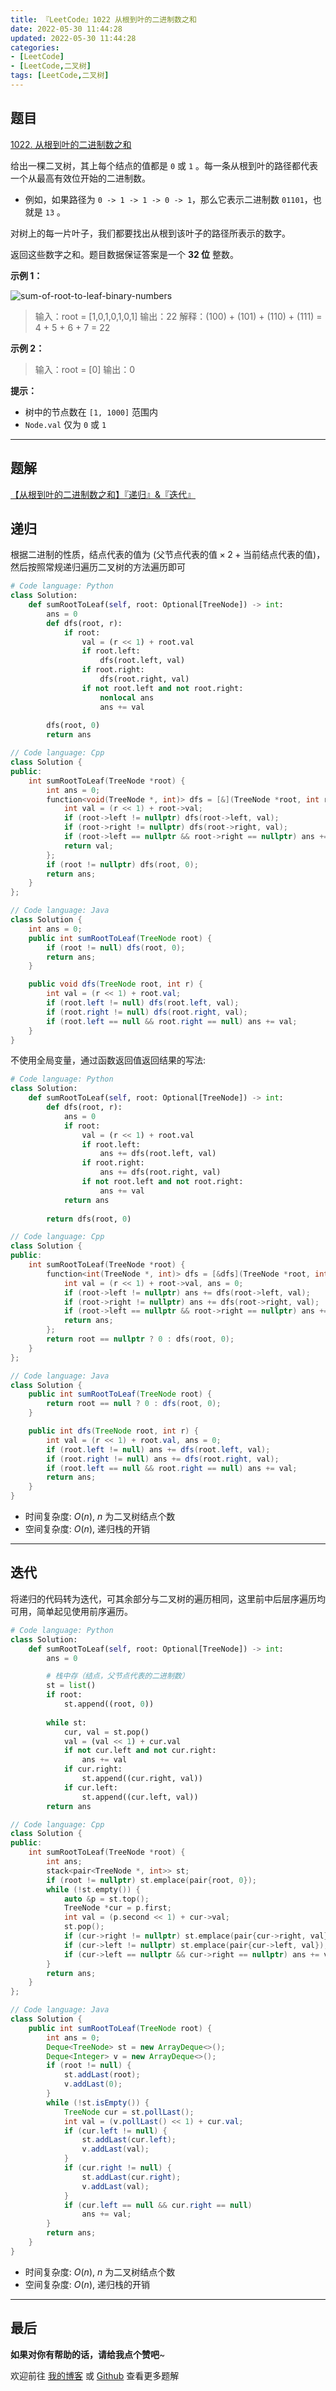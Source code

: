 ```yaml
---
title: 『LeetCode』1022 从根到叶的二进制数之和
date: 2022-05-30 11:44:28
updated: 2022-05-30 11:44:28
categories:
- [LeetCode]
- [LeetCode,二叉树]
tags: [LeetCode,二叉树]
---
```

## 题目

[1022. 从根到叶的二进制数之和](https://leetcode.cn/problems/sum-of-root-to-leaf-binary-numbers/)

<!--more-->

给出一棵二叉树，其上每个结点的值都是 `0` 或 `1` 。每一条从根到叶的路径都代表一个从最高有效位开始的二进制数。

- 例如，如果路径为 `0 -> 1 -> 1 -> 0 -> 1`，那么它表示二进制数 `01101`，也就是 `13` 。

对树上的每一片叶子，我们都要找出从根到该叶子的路径所表示的数字。

返回这些数字之和。题目数据保证答案是一个 **32 位** 整数。

**示例 1：**

![sum-of-root-to-leaf-binary-numbers](1022_从根到叶的二进制数之和(简单)/20220604102952.png)

> 输入：root = [1,0,1,0,1,0,1]
> 输出：22
> 解释：(100) + (101) + (110) + (111) = 4 + 5 + 6 + 7 = 22

**示例 2：**

> 输入：root = [0]
> 输出：0

**提示：**

- 树中的节点数在 `[1, 1000]` 范围内
- `Node.val` 仅为 `0` 或 `1`

---

## 题解

[【从根到叶的二进制数之和】『递归』&『迭代』](https://leetcode.cn/problems/sum-of-root-to-leaf-binary-numbers/solution/by-meteordream-cljb/)

## 递归

根据二进制的性质，结点代表的值为 $(\text{父节点代表的值} \times 2 + \text{当前结点代表的值})$，然后按照常规递归遍历二叉树的方法遍历即可

```Python
# Code language: Python
class Solution:
    def sumRootToLeaf(self, root: Optional[TreeNode]) -> int:
        ans = 0
        def dfs(root, r):
            if root:
                val = (r << 1) + root.val
                if root.left:
                    dfs(root.left, val)
                if root.right:
                    dfs(root.right, val)
                if not root.left and not root.right:
                    nonlocal ans
                    ans += val
        
        dfs(root, 0)
        return ans
```

```Cpp
// Code language: Cpp
class Solution {
public:
    int sumRootToLeaf(TreeNode *root) {
        int ans = 0;
        function<void(TreeNode *, int)> dfs = [&](TreeNode *root, int r) {
            int val = (r << 1) + root->val;
            if (root->left != nullptr) dfs(root->left, val);
            if (root->right != nullptr) dfs(root->right, val);
            if (root->left == nullptr && root->right == nullptr) ans += val;
            return val;
        };
        if (root != nullptr) dfs(root, 0);
        return ans;
    }
};
```

```Java
// Code language: Java
class Solution {
    int ans = 0;
    public int sumRootToLeaf(TreeNode root) {
        if (root != null) dfs(root, 0);
        return ans;
    }

    public void dfs(TreeNode root, int r) {
        int val = (r << 1) + root.val;
        if (root.left != null) dfs(root.left, val);
        if (root.right != null) dfs(root.right, val);
        if (root.left == null && root.right == null) ans += val;
    }
}
```

不使用全局变量，通过函数返回值返回结果的写法:

```Python
# Code language: Python
class Solution:
    def sumRootToLeaf(self, root: Optional[TreeNode]) -> int:
        def dfs(root, r):
            ans = 0
            if root:
                val = (r << 1) + root.val
                if root.left:
                    ans += dfs(root.left, val)
                if root.right:
                    ans += dfs(root.right, val)
                if not root.left and not root.right:
                    ans += val
            return ans
        
        return dfs(root, 0)
```

```Cpp
// Code language: Cpp
class Solution {
public:
    int sumRootToLeaf(TreeNode *root) {
        function<int(TreeNode *, int)> dfs = [&dfs](TreeNode *root, int r) {
            int val = (r << 1) + root->val, ans = 0;
            if (root->left != nullptr) ans += dfs(root->left, val);
            if (root->right != nullptr) ans += dfs(root->right, val);
            if (root->left == nullptr && root->right == nullptr) ans += val;
            return ans;
        };
        return root == nullptr ? 0 : dfs(root, 0);
    }
};
```

```Java
// Code language: Java
class Solution {
    public int sumRootToLeaf(TreeNode root) {
        return root == null ? 0 : dfs(root, 0);
    }

    public int dfs(TreeNode root, int r) {
        int val = (r << 1) + root.val, ans = 0;
        if (root.left != null) ans += dfs(root.left, val);
        if (root.right != null) ans += dfs(root.right, val);
        if (root.left == null && root.right == null) ans += val;
        return ans;
    }
}
```

- 时间复杂度: $O(n)$, $n$ 为二叉树结点个数
- 空间复杂度: $O(n)$, 递归栈的开销

---

## 迭代

将递归的代码转为迭代，可其余部分与二叉树的遍历相同，这里前中后层序遍历均可用，简单起见使用前序遍历。

```Python
# Code language: Python
class Solution:
    def sumRootToLeaf(self, root: Optional[TreeNode]) -> int:
        ans = 0

        # 栈中存（结点，父节点代表的二进制数）
        st = list()
        if root:
            st.append((root, 0))
        
        while st:
            cur, val = st.pop()
            val = (val << 1) + cur.val
            if not cur.left and not cur.right:
                ans += val
            if cur.right:
                st.append((cur.right, val))
            if cur.left:
                st.append((cur.left, val))
        return ans
```

```Cpp
// Code language: Cpp
class Solution {
public:
    int sumRootToLeaf(TreeNode *root) {
        int ans;
        stack<pair<TreeNode *, int>> st;
        if (root != nullptr) st.emplace(pair{root, 0});
        while (!st.empty()) {
            auto &p = st.top();
            TreeNode *cur = p.first;
            int val = (p.second << 1) + cur->val;
            st.pop();
            if (cur->right != nullptr) st.emplace(pair{cur->right, val});
            if (cur->left != nullptr) st.emplace(pair{cur->left, val});
            if (cur->left == nullptr && cur->right == nullptr) ans += val;
        }
        return ans;
    }
};
```

```Java
// Code language: Java
class Solution {
    public int sumRootToLeaf(TreeNode root) {
        int ans = 0;
        Deque<TreeNode> st = new ArrayDeque<>();
        Deque<Integer> v = new ArrayDeque<>();
        if (root != null) {
            st.addLast(root);
            v.addLast(0);
        }
        while (!st.isEmpty()) {
            TreeNode cur = st.pollLast();
            int val = (v.pollLast() << 1) + cur.val;
            if (cur.left != null) {
                st.addLast(cur.left);
                v.addLast(val);
            }
            if (cur.right != null) {
                st.addLast(cur.right);
                v.addLast(val);
            }
            if (cur.left == null && cur.right == null)
                ans += val;
        }
        return ans;
    }
}
```

- 时间复杂度: $O(n)$, $n$ 为二叉树结点个数
- 空间复杂度: $O(n)$, 递归栈的开销

---

## 最后

**如果对你有帮助的话，请给我点个赞吧**~

欢迎前往 [我的博客](https://meteordream.github.io/categories/LeetCode/) 或 [Github](https://github.com/MeteorDream/Algorithm) 查看更多题解
